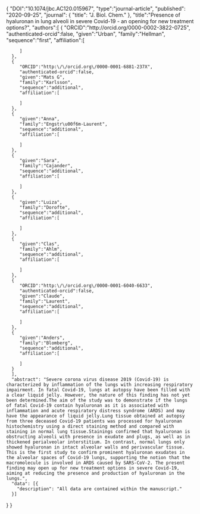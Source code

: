 {
      "DOI":"10.1074/jbc.AC120.015967",
      "type":"journal-article",
      "published": "2020-09-25",
      "journal": {
          "title": "J. Biol. Chem."
          },
      "title":"Presence of hyaluronan in lung alveoli in severe Covid-19 - an opening for new treatment options?",
      "authors":[
      {
         "ORCID":"http:\/\/orcid.org\/0000-0002-3822-0725",
         "authenticated-orcid":false,
         "given":"Urban",
         "family":"Hellman",
         "sequence":"first",
         "affiliation":[

         ]
      },
      {
         "ORCID":"http:\/\/orcid.org\/0000-0001-6881-237X",
         "authenticated-orcid":false,
         "given":"Mats G",
         "family":"Karlsson",
         "sequence":"additional",
         "affiliation":[

         ]
      },
      {
         "given":"Anna",
         "family":"Engstr\u00f6m-Laurent",
         "sequence":"additional",
         "affiliation":[

         ]
      },
      {
         "given":"Sara",
         "family":"Cajander",
         "sequence":"additional",
         "affiliation":[

         ]
      },
      {
         "given":"Luiza",
         "family":"Dorofte",
         "sequence":"additional",
         "affiliation":[

         ]
      },
      {
         "given":"Clas",
         "family":"Ahlm",
         "sequence":"additional",
         "affiliation":[

         ]
      },
      {
         "ORCID":"http:\/\/orcid.org\/0000-0001-6040-6633",
         "authenticated-orcid":false,
         "given":"Claude",
         "family":"Laurent",
         "sequence":"additional",
         "affiliation":[

         ]
      },
      {
         "given":"Anders",
         "family":"Blomberg",
         "sequence":"additional",
         "affiliation":[

         ]
      }
      ],
      "abstract": "Severe corona virus disease 2019 (Covid-19) is characterized by inflammation of the lungs with increasing respiratory impairment. In fatal Covid-19, lungs at autopsy have been filled with a clear liquid jelly. However, the nature of this finding has not yet been determined.The aim of the study was to demonstrate if the lungs of fatal Covid-19 contain hyaluronan as it is associated with inflammation and acute respiratory distress syndrome (ARDS) and may have the appearance of liquid jelly.Lung tissue obtained at autopsy from three deceased Covid-19 patients was processed for hyaluronan histochemistry using a direct staining method and compared with staining in normal lung tissue.Stainings confirmed that hyaluronan is obstructing alveoli with presence in exudate and plugs, as well as in thickened perialveolar interstitium. In contrast, normal lungs only showed hyaluronan in intact alveolar walls and perivascular tissue. This is the first study to confirm prominent hyaluronan exudates in the alveolar spaces of Covid-19 lungs, supporting the notion that the macromolecule is involved in ARDS caused by SARS-CoV-2. The present finding may open up for new treatment options in severe Covid-19, aiming at reducing the presence and production of hyaluronan in the lungs.",
      "data": [{
        "description": "All data are contained within the manuscript."
      }]
   }
}
